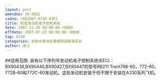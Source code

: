 ```yaml
---
layout: post
amendno: 39-5821
cadno: CAD2007-A330-03R1
title: 检查发动机电子控制系统
date: 2007-11-30 00:00:00 +0800
effdate: 2007-07-23 00:00:00 +0800
tag: A330
categories: 民航中南地区管理局适航审定处
author: 朱江
---
```


##适用范围:
装有以下序列号发动机电子控制系统(EEC)：BX90438,BX90440,BX90427,BX90447的型号RB211 Trent768-60，772-60，772B-60和772C-60发动机。这些发动机安装于但不限于安装在A330系列飞机。

